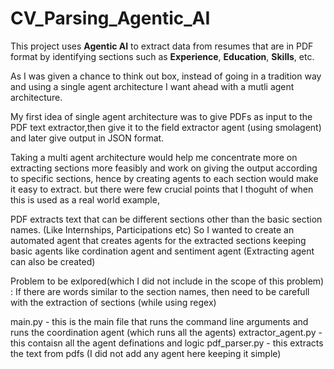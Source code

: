 # CV_Parsing_Agentic_AI

This project uses **Agentic AI** to extract data from resumes that are in PDF format by identifying sections such as **Experience**, **Education**, **Skills**, etc.

As I was given a chance to think out box, instead of going in a tradition way and using a single agent architecture I want ahead with a mutli agent architecture.

My first idea of single agent architecture was to give PDFs as input to the PDF text extractor,then give it to the field extractor agent (using smolagent) and later give output in JSON format.

Taking a multi agent architecture would help me concentrate more on extracting sections more feasibly and work on giving the output according to specific sections, hence by creating agents to each section would make it easy to extract.
but there were few crucial points that I thoguht of when this is used as a real world example,

PDF extracts text that can be different sections other than the basic section names. (Like Internships, Participations etc)
So I wanted to create an automated agent that creates agents for the extracted sections keeping basic agents like cordination agent and sentiment agent (Extracting agent can also be created)

Problem to be exlpored(which I did not include in the scope of this problem) : If there are words similar to the section names, then need to be carefull with the extraction of sections (while using regex)

main.py - this is the main file that runs the command line arguments and runs the coordination agent (which runs all the agents)
extractor_agent.py - this contaisn all the agent definations and logic
pdf_parser.py - this extracts the text from pdfs (I did not add any agent here keeping it simple)

